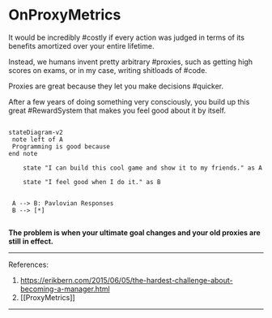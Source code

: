 # OnProxyMetrics

It would be incredibly #costly if every action was judged in terms of its benefits amortized over your entire lifetime.

Instead, we humans invent pretty arbitrary #proxies, such as getting high scores on exams, or in my case, writing shitloads of #code.

Proxies are great because they let you make decisions #quicker.

After a few years of doing something very consciously, you build up this great #RewardSystem that makes you feel good about it by itself.

```mermaid

stateDiagram-v2
 note left of A
 Programming is good because   
end note

    state "I can build this cool game and show it to my friends." as A

    state "I feel good when I do it." as B


 A --> B: Pavlovian Responses
 B --> [*]
    

```

__The problem is when your ultimate goal changes and your old proxies are still in effect.__

___

References:

1. <https://erikbern.com/2015/06/05/the-hardest-challenge-about-becoming-a-manager.html>
2. [[ProxyMetrics]]
___

